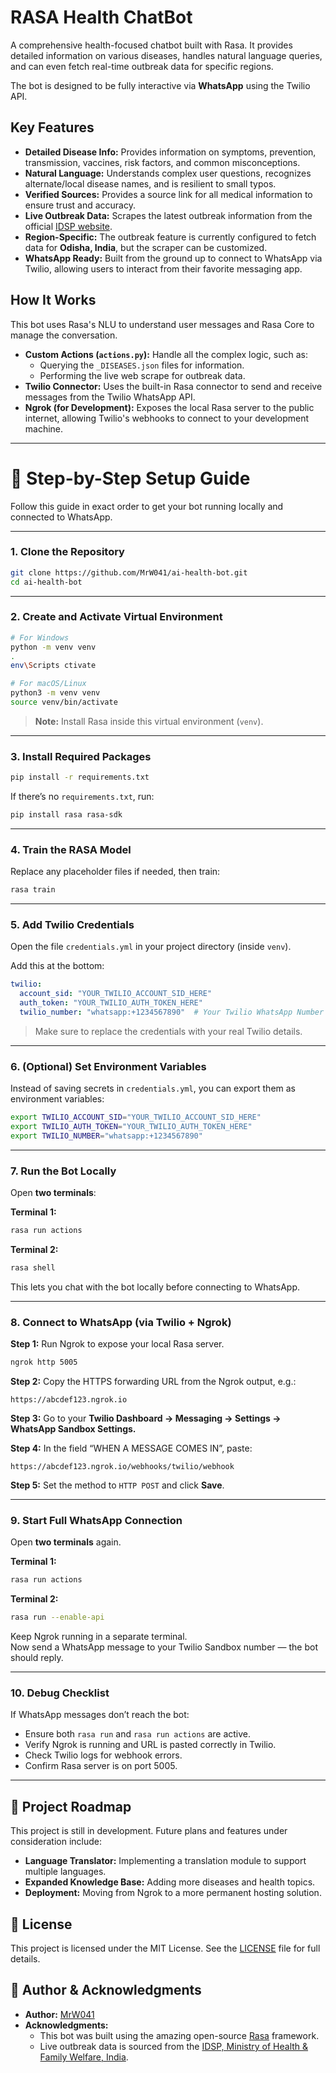# RASA Health ChatBot

A comprehensive health-focused chatbot built with Rasa. It provides detailed information on various diseases, handles natural language queries, and can even fetch real-time outbreak data for specific regions.

The bot is designed to be fully interactive via **WhatsApp** using the Twilio API.

## Key Features

* **Detailed Disease Info:** Provides information on symptoms, prevention, transmission, vaccines, risk factors, and common misconceptions.
* **Natural Language:** Understands complex user questions, recognizes alternate/local disease names, and is resilient to small typos.
* **Verified Sources:** Provides a source link for all medical information to ensure trust and accuracy.
* **Live Outbreak Data:** Scrapes the latest outbreak information from the official [IDSP website](https://idsp.mohfw.gov.in/index4.php?lang=1&level=0&linkid=406&lid=3689).
* **Region-Specific:** The outbreak feature is currently configured to fetch data for **Odisha, India**, but the scraper can be customized.
* **WhatsApp Ready:** Built from the ground up to connect to WhatsApp via Twilio, allowing users to interact from their favorite messaging app.

## How It Works

This bot uses Rasa's NLU to understand user messages and Rasa Core to manage the conversation.
* **Custom Actions (`actions.py`):** Handle all the complex logic, such as:
    * Querying the `_DISEASES.json` files for information.
    * Performing the live web scrape for outbreak data.
* **Twilio Connector:** Uses the built-in Rasa connector to send and receive messages from the Twilio WhatsApp API.
* **Ngrok (for Development):** Exposes the local Rasa server to the public internet, allowing Twilio's webhooks to connect to your development machine.

---

# 🧭 Step-by-Step Setup Guide

Follow this guide in exact order to get your bot running locally and connected to WhatsApp.

---

### 1. Clone the Repository
```bash
git clone https://github.com/MrW041/ai-health-bot.git
cd ai-health-bot
```

---

### 2. Create and Activate Virtual Environment
```bash
# For Windows
python -m venv venv
.
env\Scripts ctivate

# For macOS/Linux
python3 -m venv venv
source venv/bin/activate
```

> **Note:** Install Rasa inside this virtual environment (`venv`).

---

### 3. Install Required Packages
```bash
pip install -r requirements.txt
```
If there’s no `requirements.txt`, run:
```bash
pip install rasa rasa-sdk
```

---

### 4. Train the RASA Model
Replace any placeholder files if needed, then train:
```bash
rasa train
```

---

### 5. Add Twilio Credentials
Open the file `credentials.yml` in your project directory (inside `venv`).

Add this at the bottom:
```yaml
twilio:
  account_sid: "YOUR_TWILIO_ACCOUNT_SID_HERE"
  auth_token: "YOUR_TWILIO_AUTH_TOKEN_HERE"
  twilio_number: "whatsapp:+1234567890"  # Your Twilio WhatsApp Number
```

> Make sure to replace the credentials with your real Twilio details.

---

### 6. (Optional) Set Environment Variables
Instead of saving secrets in `credentials.yml`, you can export them as environment variables:
```bash
export TWILIO_ACCOUNT_SID="YOUR_TWILIO_ACCOUNT_SID_HERE"
export TWILIO_AUTH_TOKEN="YOUR_TWILIO_AUTH_TOKEN_HERE"
export TWILIO_NUMBER="whatsapp:+1234567890"
```

---

### 7. Run the Bot Locally
Open **two terminals**:

**Terminal 1:**
```bash
rasa run actions
```

**Terminal 2:**
```bash
rasa shell
```

This lets you chat with the bot locally before connecting to WhatsApp.

---

### 8. Connect to WhatsApp (via Twilio + Ngrok)

**Step 1:** Run Ngrok to expose your local Rasa server.
```bash
ngrok http 5005
```

**Step 2:** Copy the HTTPS forwarding URL from the Ngrok output, e.g.:
```
https://abcdef123.ngrok.io
```

**Step 3:** Go to your **Twilio Dashboard → Messaging → Settings → WhatsApp Sandbox Settings.**

**Step 4:** In the field “WHEN A MESSAGE COMES IN”, paste:
```
https://abcdef123.ngrok.io/webhooks/twilio/webhook
```

**Step 5:** Set the method to `HTTP POST` and click **Save**.

---

### 9. Start Full WhatsApp Connection
Open **two terminals** again.

**Terminal 1:**
```bash
rasa run actions
```

**Terminal 2:**
```bash
rasa run --enable-api
```

Keep Ngrok running in a separate terminal.  
Now send a WhatsApp message to your Twilio Sandbox number — the bot should reply.

---

### 10. Debug Checklist
If WhatsApp messages don’t reach the bot:
- Ensure both `rasa run` and `rasa run actions` are active.
- Verify Ngrok is running and URL is pasted correctly in Twilio.
- Check Twilio logs for webhook errors.
- Confirm Rasa server is on port 5005.

---

## 🚧 Project Roadmap

This project is still in development. Future plans and features under consideration include:

* **Language Translator:** Implementing a translation module to support multiple languages.
* **Expanded Knowledge Base:** Adding more diseases and health topics.
* **Deployment:** Moving from Ngrok to a more permanent hosting solution.

## 📜 License

This project is licensed under the MIT License. See the [LICENSE](LICENSE) file for full details.

## 👤 Author & Acknowledgments

* **Author:** [MrW041](https://github.com/MrW041)
* **Acknowledgments:**
    * This bot was built using the amazing open-source [Rasa](https://rasa.com/) framework.
    * Live outbreak data is sourced from the [IDSP, Ministry of Health & Family Welfare, India](https://idsp.mohfw.gov.in/index4.php?lang=1&level=0&linkid=406&lid=3689).
